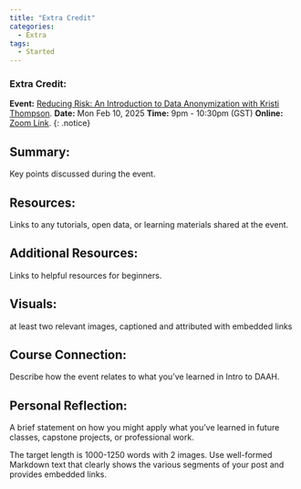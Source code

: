 ```yaml
---
title: "Extra Credit"
categories:
  - Extra
tags:
  - Started
---
```

### Extra Credit:

**Event:** [Reducing Risk: An Introduction to Data Anonymization with Kristi Thompson](https://nyu.libcal.com/event/13661742?f=h).
**Date:** Mon Feb 10, 2025 
**Time:** 9pm - 10:30pm (GST)
**Online:** [Zoom Link](https://nyu.zoom.us/j/92900010001).
{: .notice}

## Summary:

Key points discussed during the event.

## Resources: 

Links to any tutorials, open data, or learning materials shared at the event.

## Additional Resources: 

Links to helpful resources for beginners.

## Visuals: 

at least two relevant images, captioned and attributed with embedded links

## Course Connection:

Describe how the event relates to what you’ve learned in Intro to DAAH.

## Personal Reflection: 

A brief statement on how you might apply what you’ve learned in future classes, capstone projects, or professional work.

The target length is 1000-1250 words with 2 images. Use well-formed Markdown text that clearly shows the various segments of your post and provides embedded links.